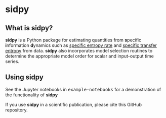 sidpy
=====

What is sidpy?
---------------

<b>sidpy</b> is a Python package for estimating quantities from <b>s</b>pecific <b>i</b>nformation <b>d</b>ynamics such as [specific entropy rate](http://www.mdpi.com/1099-4300/18/5/190) and [specific transfer entropy](https://journals.aps.org/pre/abstract/10.1103/PhysRevE.96.022121) from data. <b>sidpy</b> also incorporates model selection routines to determine the appropriate model order for scalar and input-output time series.



<!--
Installation
------------

To be added later. 
-->

Using sidpy
------------

See the Jupyter notebooks in <tt>example-notebooks</tt> for a demonstration of the functionality of <b>sidpy</b>

If you use **sidpy** in a scientific publication, please cite this GitHub repository.